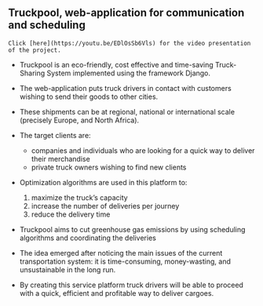 ## Truckpool, web-application for communication and scheduling  

```
Click [here](https://youtu.be/EDlOsSb6Vls) for the video presentation of the project.
```


* Truckpool is an eco-friendly, cost effective and time-saving Truck-Sharing System implemented using the framework Django.

* The web-application puts truck drivers in contact with customers wishing to send their goods to other cities. 

* These shipments can be at regional, national or international scale (precisely Europe, and North Africa).

* The target clients are: 
   - companies and individuals who are looking for a quick way to deliver their merchandise
   - private truck owners wishing to find new clients

* Optimization algorithms are used in this platform to:
  1. maximize the truck’s capacity 
  2. increase the number of deliveries per journey 
  3. reduce the delivery time
 
* Truckpool aims to cut greenhouse gas emissions by using scheduling algorithms and coordinating the deliveries

* The idea emerged after noticing the main issues of the current transportation system: it is time-consuming, money-wasting, and unsustainable in the long run.

* By creating this service platform truck drivers will be able to proceed with a quick, efficient and profitable way to deliver cargoes.



